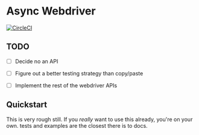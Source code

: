 # Async Webdriver

[![CircleCI](https://circleci.com/gh/ojii/arsenic.svg?style=svg)](https://circleci.com/gh/ojii/arsenic)


## TODO

* [ ] Decide no an API
* [ ] Figure out a better testing strategy than copy/paste
* [ ] Implement the rest of the webdriver APIs


## Quickstart

This is very rough still. If you *really* want to use this already, you're on
your own. tests and examples are the closest there is to docs.
